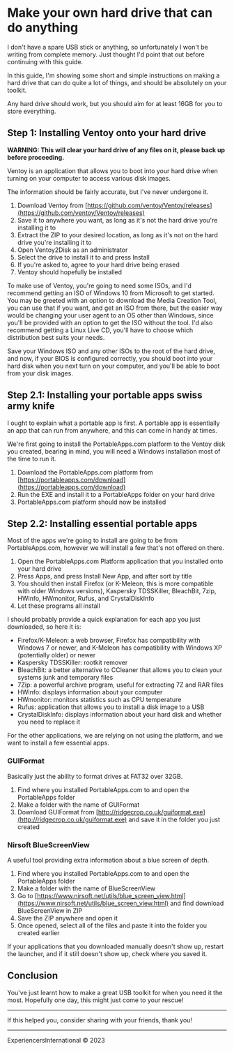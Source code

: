 # Make your own hard drive that can do anything

I don't have a spare USB stick or anything, so unfortunately I won't be writing from complete memory. Just thought I'd point that out before continuing with this guide.

In this guide, I'm showing some short and simple instructions on making a hard drive that can do quite a lot of things, and should be absolutely on your toolkit.

Any hard drive should work, but you should aim for at least 16GB for you to store everything.

## Step 1: Installing Ventoy onto your hard drive

**WARNING: This will clear your hard drive of any files on it, please back up before proceeding.**

Ventoy is an application that allows you to boot into your hard drive when turning on your computer to access various disk images.

The information should be fairly accurate, but I've never undergone it.

1. Download Ventoy from [https://github.com/ventoy/Ventoy/releases](https://github.com/ventoy/Ventoy/releases)
2. Save it to anywhere you want, as long as it's not the hard drive you're installing it to
3. Extract the ZIP to your desired location, as long as it's not on the hard drive you're installing it to
4. Open Ventoy2Disk as an administrator 
5. Select the drive to install it to and press Install
6. If you're asked to, agree to your hard drive being erased
7. Ventoy should hopefully be installed

To make use of Ventoy, you're going to need some ISOs, and I'd recommend getting an ISO of Windows 10 from Microsoft to get started. You may be greeted with an option to download the Media Creation Tool, you can use that if you want, and get an ISO from there, but the easier way would be changing your user agent to an OS other than Windows, since you'll be provided with an option to get the ISO without the tool. I'd also recommend getting a Linux Live CD, you'll have to choose which distribution best suits your needs.

Save your Windows ISO and any other ISOs to the root of the hard drive, and now, if your BIOS is configured correctly, you should boot into your hard disk when you next turn on your computer, and you'll be able to boot from your disk images.

## Step 2.1: Installing your portable apps swiss army knife

I ought to explain what a portable app is first. A portable app is essentially an app that can run from anywhere, and this can come in handy at times.

We're first going to install the PortableApps.com platform to the Ventoy disk you created, bearing in mind, you will need a Windows installation most of the time to run it.

1. Download the PortableApps.com platform from [https://portableapps.com/download](https://portableapps.com/download)
2. Run the EXE and install it to a PortableApps folder on your hard drive
3. PortableApps.com platform should now be installed

## Step 2.2: Installing essential portable apps

Most of the apps we're going to install are going to be from PortableApps.com, however we will install a few that's not offered on there.

1. Open the PortableApps.com Platform application that you installed onto your hard drive
2. Press Apps, and press Install New App, and after sort by title
3. You should then install Firefox (or K-Meleon, this is more compatible with older Windows versions), Kaspersky TDSSKiller, BleachBit, 7zip, HWinfo, HWmonitor, Rufus, and CrystalDiskInfo
4. Let these programs all install

I should probably provide a quick explanation for each app you just downloaded, so here it is:

- Firefox/K-Meleon: a web browser, Firefox has compatibility with Windows 7 or newer, and K-Meleon has compatibility with Windows XP (potentially older) or newer
- Kaspersky TDSSKiller: rootkit remover
- BleachBit: a better alternative to CCleaner that allows you to clean your systems junk and temporary files
- 7Zip: a powerful archive program, useful for extracting 7Z and RAR files
- HWinfo: displays information about your computer
- HWmonitor: monitors statistics such as CPU temperature
- Rufus: application that allows you to install a disk image to a USB
- CrystalDiskInfo: displays information about your hard disk and whether you need to replace it

For the other applications, we are relying on not using the platform, and we want to install a few essential apps.

### GUIFormat

Basically just the ability to format drives at FAT32 over 32GB.

1. Find where you installed PortableApps.com to and open the PortableApps folder
2. Make a folder with the name of GUIFormat
3. Download GUIFormat from [http://ridgecrop.co.uk/guiformat.exe](http://ridgecrop.co.uk/guiformat.exe) and save it in the folder you just created

### Nirsoft BlueScreenView

A useful tool providing extra information about a blue screen of depth.

1. Find where you installed PortableApps.com to and open the PortableApps folder
2. Make a folder with the name of BlueScreenView
3. Go to [https://www.nirsoft.net/utils/blue_screen_view.html](https://www.nirsoft.net/utils/blue_screen_view.html) and find download BlueScreenView in ZIP
4. Save the ZIP anywhere and open it
5. Once opened, select all of the files and paste it into the folder you created earlier

If your applications that you downloaded manually doesn't show up, restart the launcher, and if it still doesn't show up, check where you saved it.

## Conclusion

You've just learnt how to make a great USB toolkit for when you need it the most. Hopefully one day, this might just come to your rescue!

---

If this helped you, consider sharing with your friends, thank you!

---

ExperiencersInternational © 2023
